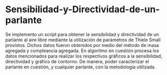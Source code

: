 # Sensibilidad-y-Directividad-de-un-parlante

Se implemento un script para obtener la sensibilidad y directividad de un parlante al aire libre mediante la utilización de parámetros de Thiele Small provistos. Dichos datos fueron obtenidos por medio del método de masa agregada y compleancia agregada. En algoritmo en cuestión procesa los datos mencionados para realizar los respectivos gráficos a la sensibilidad, directividad y gráfico de contorno. De manera, poder caracterizar el parlante en cuestión, y cualquier parlante, con la metodología utilizada.
